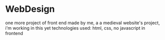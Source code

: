 # WebDesign
one more project of front end made by me, a a medieval website's project, i'm working in this yet
technologies used: html, css, no javascript in frontend
